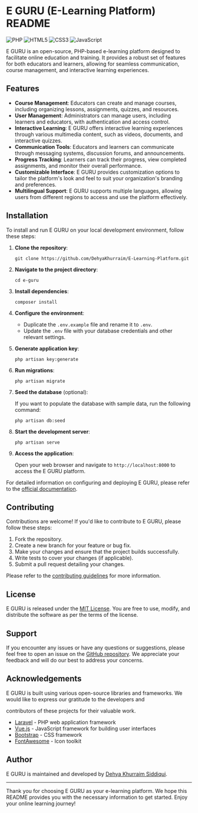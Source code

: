 # E GURU (E-Learning Platform) README

![PHP](https://img.shields.io/badge/php-%23777BB4.svg?style=for-the-badge&logo=php&logoColor=white)
![HTML5](https://img.shields.io/badge/html5-%23E34F26.svg?style=for-the-badge&logo=html5&logoColor=white)
![CSS3](https://img.shields.io/badge/css3-%231572B6.svg?style=for-the-badge&logo=css3&logoColor=white)
![JavaScript](https://img.shields.io/badge/javascript-%23323330.svg?style=for-the-badge&logo=javascript&logoColor=%23F7DF1E)

E GURU is an open-source, PHP-based e-learning platform designed to facilitate online education and training. It provides a robust set of features for both educators and learners, allowing for seamless communication, course management, and interactive learning experiences.

## Features

- **Course Management**: Educators can create and manage courses, including organizing lessons, assignments, quizzes, and resources.
- **User Management**: Administrators can manage users, including learners and educators, with authentication and access control.
- **Interactive Learning**: E GURU offers interactive learning experiences through various multimedia content, such as videos, documents, and interactive quizzes.
- **Communication Tools**: Educators and learners can communicate through messaging systems, discussion forums, and announcements.
- **Progress Tracking**: Learners can track their progress, view completed assignments, and monitor their overall performance.
- **Customizable Interface**: E GURU provides customization options to tailor the platform's look and feel to suit your organization's branding and preferences.
- **Multilingual Support**: E GURU supports multiple languages, allowing users from different regions to access and use the platform effectively.

## Installation

To install and run E GURU on your local development environment, follow these steps:

1. **Clone the repository**:

   ```
   git clone https://github.com/DehyaKhurraim/E-Learning-Platform.git
   ```

2. **Navigate to the project directory**:

   ```
   cd e-guru
   ```

3. **Install dependencies**:

   ```
   composer install
   ```

4. **Configure the environment**:

   - Duplicate the `.env.example` file and rename it to `.env`.
   - Update the `.env` file with your database credentials and other relevant settings.

5. **Generate application key**:

   ```
   php artisan key:generate
   ```

6. **Run migrations**:

   ```
   php artisan migrate
   ```

7. **Seed the database** (optional):

   If you want to populate the database with sample data, run the following command:

   ```
   php artisan db:seed
   ```

8. **Start the development server**:

   ```
   php artisan serve
   ```

9. **Access the application**:

   Open your web browser and navigate to `http://localhost:8000` to access the E GURU platform.

For detailed information on configuring and deploying E GURU, please refer to the [official documentation](https://github.com/DehyaKhurraim/E-Learning-Platform).

## Contributing

Contributions are welcome! If you'd like to contribute to E GURU, please follow these steps:

1. Fork the repository.
2. Create a new branch for your feature or bug fix.
3. Make your changes and ensure that the project builds successfully.
4. Write tests to cover your changes (if applicable).
5. Submit a pull request detailing your changes.

Please refer to the [contributing guidelines](https://github.com/DehyaKhurraim/E-Learning-Platform/CONTRIBUTING.md) for more information.

## License

E GURU is released under the [MIT License](https://opensource.org/licenses/MIT). You are free to use, modify, and distribute the software as per the terms of the license.

## Support

If you encounter any issues or have any questions or suggestions, please feel free to open an issue on the [GitHub repository](https://github.com/DehyaKhurraim/E-Learning-Platform/issues). We appreciate your feedback and will do our best to address your concerns.

## Acknowledgements

E GURU is built using various open-source libraries and frameworks. We would like to express our gratitude to the developers and

 contributors of these projects for their valuable work.

- [Laravel](https://laravel.com) - PHP web application framework
- [Vue.js](https://vuejs.org) - JavaScript framework for building user interfaces
- [Bootstrap](https://getbootstrap.com) - CSS framework
- [FontAwesome](https://fontawesome.com) - Icon toolkit

## Author

E GURU is maintained and developed by [Dehya Khurraim Siddiqui](https://github.com/DehyaKhurraim).

---

Thank you for choosing E GURU as your e-learning platform. We hope this README provides you with the necessary information to get started. Enjoy your online learning journey!
